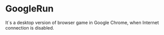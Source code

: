 # GoogleRun
It`s a desktop version of browser game in Google Chrome, when Internet connection is disabled.
